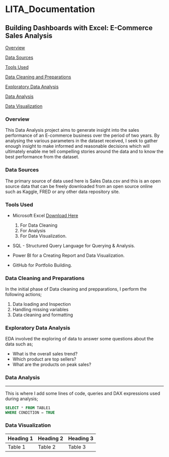 # LITA_Documentation

## Building Dashboards with Excel: E-Commerce Sales Analysis

[Overview](#overview)

[Data Sources](#data-sources)

[Tools Used](#tools-used)

[Data Cleaning and Preparations](#data-cleaning-and-preparations)

[Exploratory Data Analysis](#exploratory-data-analysis)

[Data Analysis](#data-analysis)

[Data Visualization](#data-visualization)

### Overview
This Data Analysis project aims to generate insight into the sales performance of an E-commerce business over the period of two years. By analysing the various parameters in the dataset received, I seek to gather enough insight to make informed and reasonable decisions which will ultimately enable me tell  compelling stories around the data and to know the best performance from the dataset.

### Data Sources
The primary source of data used here is Sales Data.csv and this is an open source data that can be freely downloaded from an open source online such as Kaggle, FRED or any other data repository site.

### Tools Used
- Microsoft Excel [Download Here](https://www.microsoft.com)
   1. For Data Cleaning
   2. For Analysis
   3.  For Data Visualization.

- SQL - Structured Query Language for Querying & Analysis.
- Power BI for a Creating Report and Data Visualization.
- GitHub for Portfolio Building.

 ### Data Cleaning and Preparations
 In the initial phase of Data cleaning and prepparations, I perform the following actions;
 1. Data loading and Inspection
 2. Handling missing variables
 3. Data cleaning and formatting

### Exploratory Data Analysis
EDA involved the exploring of data to answer some questions about the data such as;
- What is the overall sales trend?
- Which product are top sellers?
- What are the products on peak sales?

### Data Analysis
---
This is where I add some lines of code, queries and DAX expressions used during analysis;

```SQL
SELECT * FROM TABLE1
WHERE CONDITION = TRUE
```

### Data Visualization
|Heading 1|Heading 2|Heading 3|
|---------|---------|---------|
|Table 1|Table 2|Table 3|
